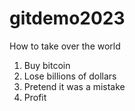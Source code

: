 # gitdemo2023

How to take over the world

1. Buy bitcoin
1. Lose billions of dollars
1. Pretend it was a mistake
1. Profit